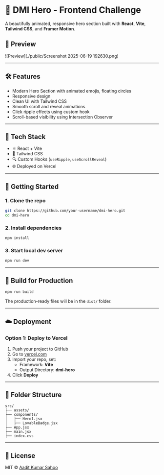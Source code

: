 # 🚀 DMI Hero - Frontend Challenge

A beautifully animated, responsive hero section built with **React**, **Vite**, **Tailwind CSS**, and **Framer Motion**.

## 📸 Preview

![Preview](./public/Screenshot 2025-06-19 192630.png)

---

## 🛠️ Features

- Modern Hero Section with animated emojis, floating circles
- Responsive design
- Clean UI with Tailwind CSS
- Smooth scroll and reveal animations
- Click ripple effects using custom hook
- Scroll-based visibility using Intersection Observer

---

## 🔧 Tech Stack

- ⚛️ React + Vite
- 🎨 Tailwind CSS
- 🔍 Custom Hooks (`useRipple`, `useScrollReveal`)
- 🌐 Deployed on Vercel

---

## 🚀 Getting Started

### 1. Clone the repo

```bash
git clone https://github.com/your-username/dmi-hero.git
cd dmi-hero
```

### 2. Install dependencies

```bash
npm install
```

### 3. Start local dev server

```bash
npm run dev
```

---

## 🔄 Build for Production

```bash
npm run build
```

The production-ready files will be in the `dist/` folder.

---

## ☁️ Deployment

### Option 1: Deploy to **Vercel**

1. Push your project to GitHub
2. Go to [vercel.com](https://vercel.com)
3. Import your repo, set:
   - Framework: **Vite**
   - Output Directory: **dmi-hero**
4. Click **Deploy**

---

## 📁 Folder Structure

```
src/
├── assets/
├── components/
│   ├── Hero1.jsx
│   ├── LovableBadge.jsx
├── App.jsx
├── main.jsx
├── index.css
```

---

## 📃 License

MIT © [Aadit Kumar Sahoo](https://github.com/Whizzion957)
